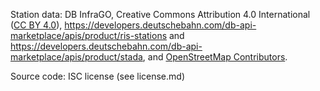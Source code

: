 Station data: DB InfraGO, Creative Commons Attribution 4.0 International ([CC BY 4.0](https://creativecommons.org/licenses/by/4.0/)), https://developers.deutschebahn.com/db-api-marketplace/apis/product/ris-stations and https://developers.deutschebahn.com/db-api-marketplace/apis/product/stada, and [OpenStreetMap Contributors](https://www.openstreetmap.org/copyright).

Source code: ISC license (see license.md)